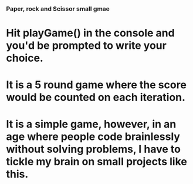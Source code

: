 ### Paper, rock and Scissor small gmae
# Hit playGame() in the console and you'd be prompted to write your choice.
# It is a 5 round game where the score would be counted on each iteration.
# It is a simple game, however, in an age where people code brainlessly without solving problems, I have to tickle my brain on small projects like this.
